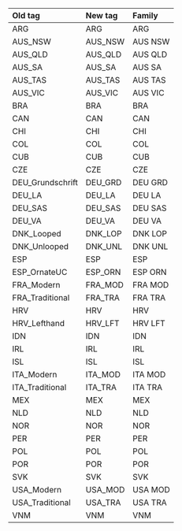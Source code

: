 | Old tag | New tag | Family |
|:---|:---|:---|
| ARG | ARG | ARG |
| AUS_NSW | AUS_NSW | AUS NSW |
| AUS_QLD | AUS_QLD | AUS QLD |
| AUS_SA | AUS_SA | AUS SA |
| AUS_TAS | AUS_TAS | AUS TAS |
| AUS_VIC | AUS_VIC | AUS VIC |
| BRA | BRA | BRA |
| CAN | CAN | CAN |
| CHI | CHI | CHI |
| COL | COL | COL |
| CUB | CUB | CUB |
| CZE | CZE | CZE |
| DEU_Grundschrift | DEU_GRD |DEU GRD |
| DEU_LA | DEU_LA | DEU LA |
| DEU_SAS | DEU_SAS | DEU SAS |
| DEU_VA | DEU_VA | DEU VA |
| DNK_Looped | DNK_LOP | DNK LOP |
| DNK_Unlooped | DNK_UNL | DNK UNL |
| ESP | ESP | ESP |
| ESP_OrnateUC | ESP_ORN | ESP ORN |
| FRA_Modern | FRA_MOD | FRA MOD |
| FRA_Traditional | FRA_TRA | FRA TRA |
| HRV | HRV | HRV |
| HRV_Lefthand | HRV_LFT | HRV LFT |
| IDN | IDN | IDN |
| IRL | IRL | IRL |
| ISL | ISL | ISL |
| ITA_Modern | ITA_MOD | ITA MOD |
| ITA_Traditional | ITA_TRA | ITA TRA |
| MEX | MEX | MEX |
| NLD | NLD | NLD |
| NOR | NOR | NOR |
| PER | PER | PER |
| POL | POL | POL |
| POR | POR | POR |
| SVK | SVK | SVK |
| USA_Modern | USA_MOD | USA MOD |
| USA_Traditional | USA_TRA | USA TRA |
| VNM | VNM | VNM |
